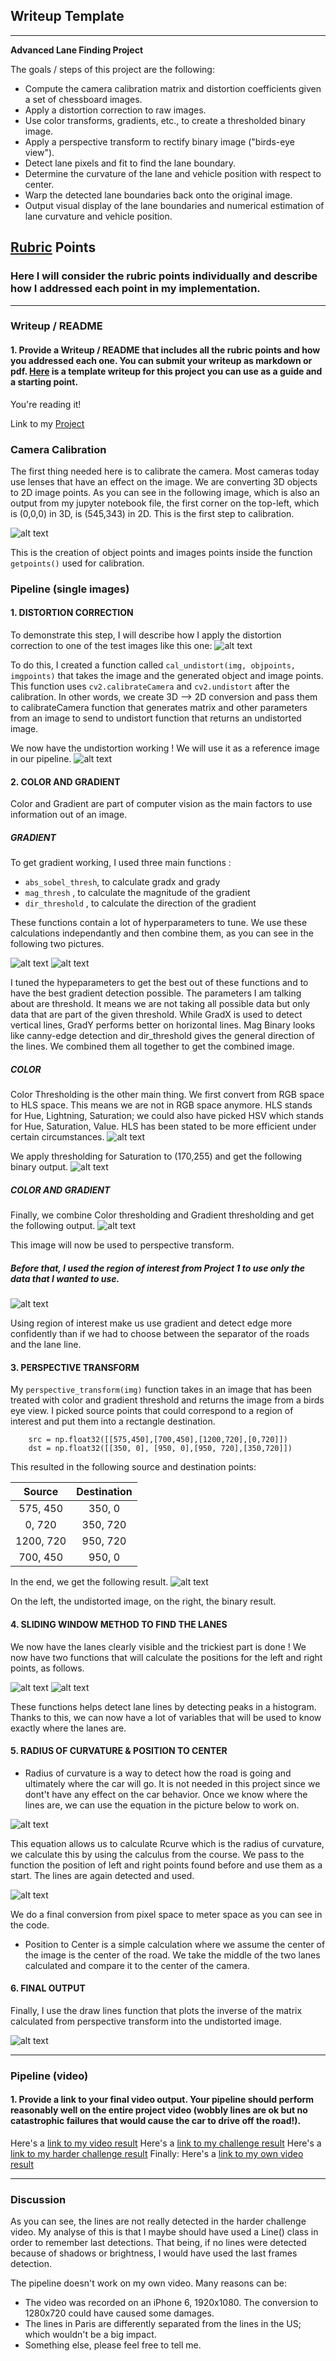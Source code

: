 ## Writeup Template

---
**Advanced Lane Finding Project**

The goals / steps of this project are the following:

* Compute the camera calibration matrix and distortion coefficients given a set of chessboard images.
* Apply a distortion correction to raw images.
* Use color transforms, gradients, etc., to create a thresholded binary image.
* Apply a perspective transform to rectify binary image ("birds-eye view").
* Detect lane pixels and fit to find the lane boundary.
* Determine the curvature of the lane and vehicle position with respect to center.
* Warp the detected lane boundaries back onto the original image.
* Output visual display of the lane boundaries and numerical estimation of lane curvature and vehicle position.

[//]: # (Image References)

[image0]: ./examples/calibration.png "Calibration"
[image1]: ./examples/undistort_output.png "Undistorted"
[image2]: ./examples/undistorted.png "Undistorted Test Images"
[image3]: ./examples/gradient1.png "Gradient 1"
[image4]: ./examples/gradient2.png "Gradient 2"
[image5]: ./examples/hls.png "HLS"
[image6]: ./examples/hls_select.png "HLS Select"
[image7]: ./examples/color_gradient.png "CCG"
[image8]: ./examples/warped.png "Warped"
[image9]: ./examples/sliding.png "Sliding"
[image10]: ./examples/new_sliding.png "New Sliding"
[image11]: ./examples/roc.png "Radius Of Curvature"
[image12]: ./examples/color_fit_lines.jpg "Color Fit Lines"
[image13]: ./examples/final.png "Final"
[image14]: ./examples/roi.png "Region Of Interest"


[video1]: ./project_video.mp4 "Video"

## [Rubric](https://review.udacity.com/#!/rubrics/571/view) Points

### Here I will consider the rubric points individually and describe how I addressed each point in my implementation.  

---

### Writeup / README

#### 1. Provide a Writeup / README that includes all the rubric points and how you addressed each one.  You can submit your writeup as markdown or pdf.  [Here](https://github.com/udacity/CarND-Advanced-Lane-Lines/blob/master/writeup_template.md) is a template writeup for this project you can use as a guide and a starting point.  

You're reading it!

Link to my [Project](https://github.com/Jeremy26/advanced-lane-lines/blob/master/P4.ipynb)

### Camera Calibration

The first thing needed here is to calibrate the camera. Most cameras today use lenses that have an effect on the image. We are converting 3D objects to 2D image points. As you can see in the following image, which is also an output from my jupyter notebook file, the first corner on the top-left, which is (0,0,0) in 3D, is (545,343) in 2D. This is the first step to calibration.

![alt text][image0]

This is the creation of object points and images points inside the function `getpoints()` used for calibration.

### Pipeline (single images)

#### 1. DISTORTION CORRECTION

To demonstrate this step, I will describe how I apply the distortion correction to one of the test images like this one:
![alt text][image1]

To do this, I created a function called `cal_undistort(img, objpoints, imgpoints)` that takes the image and the generated object and image points. This function uses `cv2.calibrateCamera` and `cv2.undistort` after the calibration. In other words, we create 3D --> 2D conversion and pass them to calibrateCamera function that generates matrix and other parameters from an image to send to undistort function that returns an undistorted image.

We now have the undistortion working ! We will use it as a reference image in our pipeline.
![alt text][image2]


#### 2. COLOR AND GRADIENT

Color and Gradient are part of computer vision as the main factors to use information out of an image.

##### GRADIENT
To get gradient working, I used three main functions :
* `abs_sobel_thresh`, to calculate gradx and grady
* `mag_thresh` , to calculate the magnitude of the gradient
* `dir_threshold` , to calculate the direction of the gradient

These functions contain a lot of hyperparameters to tune. We use these calculations independantly and then combine them, as you can see in the following two pictures.

![alt text][image3]
![alt text][image4]

I tuned the hypeparameters to get the best out of these functions and to have the best gradient detection possible. The parameters I am talking about are threshold. It means we are not taking all possible data but only data that are part of the given threshold. While GradX is used to detect vertical lines, GradY performs better on horizontal lines. Mag Binary looks like canny-edge detection and dir_threshold gives the general direction of the lines. We combined them all together to get the combined image.

##### COLOR

Color Thresholding is the other main thing. We first convert from RGB space to HLS space. This means we are not in RGB space anymore. HLS stands for Hue, Lightning, Saturation; we could also have picked HSV which stands for Hue, Saturation, Value. HLS has been stated to be more efficient under certain circumstances. 
![alt text][image5]

We apply thresholding for Saturation to (170,255) and get the following binary output.
![alt text][image6]

##### COLOR AND GRADIENT

Finally, we combine Color thresholding and Gradient thresholding and get the following output.
![alt text][image7]

This image will now be used to perspective transform.

##### Before that, I used the region of interest from Project 1 to use only the data that I wanted to use.
![alt text][image14]

Using region of interest make us use gradient and detect edge more confidently than if we had to choose between the separator of the roads and the lane line.

#### 3. PERSPECTIVE TRANSFORM

My `perspective_transform(img)` function takes in an image that has been treated with color and gradient threshold and returns the image from a birds eye view. I picked source points that could correspond to a region of interest and put them into a rectangle destination.
```
    src = np.float32([[575,450],[700,450],[1200,720],[0,720]])
    dst = np.float32([[350, 0], [950, 0],[950, 720],[350,720]])
```
This resulted in the following source and destination points:

| Source        | Destination   | 
|:-------------:|:-------------:| 
| 575, 450      | 350, 0        | 
| 0, 720        | 350, 720      |
| 1200, 720     | 950, 720      |
| 700, 450      | 950, 0        |

In the end, we get the following result.
![alt text][image8]

On the left, the undistorted image, on the right, the binary result.

#### 4. SLIDING WINDOW METHOD TO FIND THE LANES

We now have the lanes clearly visible and the trickiest part is done ! We now have two functions that will calculate the positions for the left and right points, as follows.

![alt text][image9]
![alt text][image10]

These functions helps detect lane lines by detecting peaks in a histogram. Thanks to this, we can now have a lot of variables that will be used to know exactly where the lanes are.


#### 5. RADIUS OF CURVATURE & POSITION TO CENTER

* Radius of curvature is a way to detect how the road is going and ultimately where the car will go. It is not needed in this project since we dont't have any effect on the car behavior. Once we know where the lines are, we can use the equation in the picture below to work on.

![alt text][image12]

This equation allows us to calculate Rcurve which is the radius of curvature, we calculate this by using the calculus from the course. We pass to the function the position of left and right points found before and use them as a start.
The lines are again detected and used. 

![alt text][image11]

We do a final conversion from pixel space to meter space as you can see in the code.

* Position to Center is a simple calculation where we assume the center of the image is the center of the road. We take the middle of the two lanes calculated and compare it to the center of the camera.

#### 6. FINAL OUTPUT

Finally, I use the draw lines function that plots the inverse of the matrix calculated from perspective transform into the undistorted image.

![alt text][image13]

---

### Pipeline (video)

#### 1. Provide a link to your final video output.  Your pipeline should perform reasonably well on the entire project video (wobbly lines are ok but no catastrophic failures that would cause the car to drive off the road!).

Here's a [link to my video result](./output_videos/result.mp4)
Here's a [link to my challenge result](./output_videos/result_challenge.mp4)
Here's a [link to my harder challenge result](./output_videos/result_harder_challenge.mp4)
Finally:
Here's a [link to my own video result](./output_videos/result_own_output.mp4)


---

### Discussion

As you can see, the lines are not really detected in the harder challenge video. My analyse of this is that I maybe should have used a Line() class in order to remember last detections. That being, if no lines were detected because of shadows or brightness, I would have used the last frames detection.

The pipeline doesn't work on my own video. Many reasons can be:
* The video was recorded on an iPhone 6, 1920x1080. The conversion to 1280x720 could have caused some damages.
* The lines in Paris are differently separated from the lines in the US; which wouldn't be a big impact.
* Something else, please feel free to tell me.
